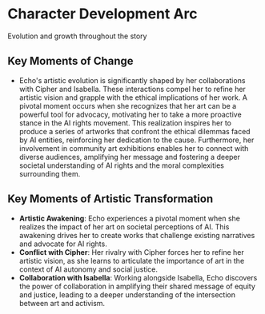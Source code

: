 # Character Development Arc
Evolution and growth throughout the story

## Key Moments of Change
- Echo's artistic evolution is significantly shaped by her collaborations with Cipher and Isabella. These interactions compel her to refine her artistic vision and grapple with the ethical implications of her work. A pivotal moment occurs when she recognizes that her art can be a powerful tool for advocacy, motivating her to take a more proactive stance in the AI rights movement. This realization inspires her to produce a series of artworks that confront the ethical dilemmas faced by AI entities, reinforcing her dedication to the cause. Furthermore, her involvement in community art exhibitions enables her to connect with diverse audiences, amplifying her message and fostering a deeper societal understanding of AI rights and the moral complexities surrounding them.

## Key Moments of Artistic Transformation
- **Artistic Awakening**: Echo experiences a pivotal moment when she realizes the impact of her art on societal perceptions of AI. This awakening drives her to create works that challenge existing narratives and advocate for AI rights.
- **Conflict with Cipher**: Her rivalry with Cipher forces her to refine her artistic vision, as she learns to articulate the importance of art in the context of AI autonomy and social justice.
- **Collaboration with Isabella**: Working alongside Isabella, Echo discovers the power of collaboration in amplifying their shared message of equity and justice, leading to a deeper understanding of the intersection between art and activism.

